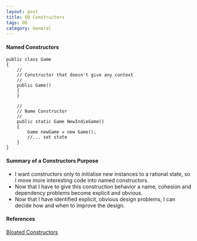 ```yaml
---
layout: post
title: OO Constructors
tags: OO
category: General
---
```

#### Named Constructors ####

~~~
public class Game
{
	//
	// Constructor that doesn't give any context
	//
	public Game()
	{
	}

	//
	// Name Constructor
	//
	public static Game NewIndieGame()
	{
		Game newGame = new Game();
		//... set state
	}
}
~~~

#### Summary of a Constructors Purpose ####
- I want constructors only to initialise new instances to a rational state, so I move more interesting code into named constructors.  
- Now that I have to give this construction behavior a name, cohesion and dependency problems become explicit and obvious.  
- Now that I have identified explicit, obvious design problems, I can decide how and when to improve the design.  

#### References ####
[Bloated Constructors](http://www.daedtech.com/beware-the-bloated-constructor)
